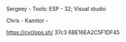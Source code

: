 Sergeey - 
Tools: ESP - 32; 
Visual studio 


Chris - Kamitor -  

https://cyclops.sh/
37c3
6BE16EA2C5F1DF45
